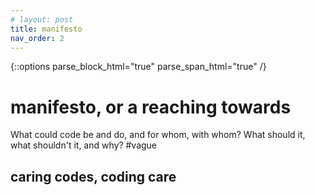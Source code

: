 ```yaml
---
# layout: post
title: manifesto
nav_order: 2
---
```


{::options parse_block_html="true" parse_span_html="true" /}

# manifesto, or a reaching towards

What could code be and do, and for whom, with whom? What should it, what shouldn't it, and why? #vague 



## caring codes, coding care
